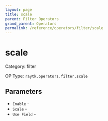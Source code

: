 ```yaml
---
layout: page
title: scale
parent: Filter Operators
grand_parent: Operators
permalink: /reference/operators/filter/scale
---
```


# scale



Category: filter

OP Type: `raytk.operators.filter.scale`

## Parameters

* `Enable` - 
* `Scale` - 
* `Use Field` -
